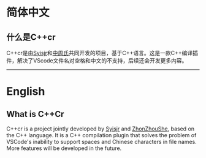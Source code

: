 # 简体中文
## 什么是C++cr
C++cr是由[Syisjr](https://github.com/syisjr)和[中周氏](https://github.com/ZhonZhouShe)共同开发的项目，基于C++语言。这是一款C++编译插件，解决了VScode文件名对空格和中文的不支持，后续还会开发更多内容。

___

# English
## What is C++Cr
C++cr is a project jointly developed by [Syisjr](https://github.com/syisjr) and [ZhonZhouShe](https://github.com/ZhonZhouShe), based on the C++ language. It is a C++ compilation plugin that solves the problem of VSCode's inability to support spaces and Chinese characters in file names. More features will be developed in the future.
